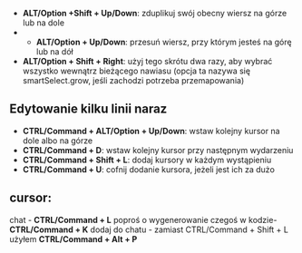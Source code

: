
- **ALT/Option +Shift + Up/Down**: zduplikuj swój obecny wiersz na górze lub na dole
- - **ALT/Option + Up/Down**: przesuń wiersz, przy którym jesteś na górę lub na dół
- **ALT/Option + Shift + Right**: użyj tego skrótu dwa razy, aby wybrać wszystko wewnątrz bieżącego nawiasu (opcja ta nazywa się smartSelect.grow, jeśli zachodzi potrzeba przemapowania) 


## Edytowanie kilku linii naraz


- **CTRL/Command + ALT/Option + Up/Down**: wstaw kolejny kursor na dole albo na górze
- **CTRL/Command + D**: wstaw kolejny kursor przy następnym wydarzeniu
- **CTRL/Command + Shift + L**: dodaj kursory w każdym wystąpieniu
- **CTRL/Command + U**: cofnij dodanie kursora, jeżeli jest ich za dużo

## cursor:

chat - **CTRL/Command + L**
poproś o wygenerowanie czegoś w kodzie- **CTRL/Command + K** 
dodaj do chatu -  zamiast CTRL/Command + Shift + L użyłem **CTRL/Command + Alt + P**